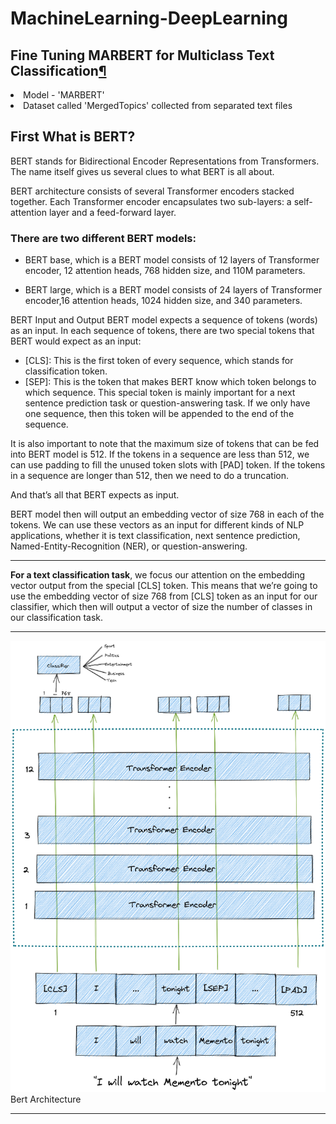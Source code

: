 # MachineLearning-DeepLearning
<h2>Fine Tuning MARBERT for Multiclass Text Classification<a href="https://github.com/ziadelsayed0/MachineLearning-DeepLearning/blob/main/NLP/Topic-Classification-For-Arabic-Language_Marbert_PyTorch_Fine_tuning.ipynb" class="anchor-link">¶</a></h2>

<ur>
  <li>Model - 'MARBERT'</li>
  <li>Dataset called 'MergedTopics' collected from separated text files</li>
</ur>
<div data-mime-type="text/markdown" class="jp-RenderedHTMLCommon jp-RenderedMarkdown jp-MarkdownOutput">
  <h2 id="First-What-is-BERT?">First What is BERT?</h2><p>BERT stands for Bidirectional Encoder Representations from Transformers. The name itself gives us several clues to what BERT is all about.</p>
  <p>BERT architecture consists of several Transformer encoders stacked together. Each Transformer encoder encapsulates two sub-layers: a self-attention layer and a feed-forward layer.</p>
  <h3 id="There-are-two-different-BERT-models:">There are two different BERT models:</h3><ul>
  <li><p>BERT base, which is a BERT model consists of 12 layers of Transformer encoder, 12 attention heads, 768 hidden size, and 110M parameters.</p>
  </li>
  <li><p>BERT large, which is a BERT model consists of 24 layers of Transformer encoder,16 attention heads, 1024 hidden size, and 340 parameters.</p>
  </li>
  </ul>
  <p>BERT Input and Output
  BERT model expects a sequence of tokens (words) as an input. In each sequence of tokens, there are two special tokens that BERT would expect as an input:</p>
  <ul>
  <li>[CLS]: This is the first token of every sequence, which stands for classification token.</li>
  <li>[SEP]: This is the token that makes BERT know which token belongs to which sequence. This special token is mainly important for a next sentence prediction task or question-answering task. If we only have one   sequence, then this token will be appended to the end of the sequence.</li>
  </ul>
  <p>It is also important to note that the maximum size of tokens that can be fed into BERT model is 512. If the tokens in a sequence are less than 512, we can use padding to fill the unused token slots with [PAD]   token. If the tokens in a sequence are longer than 512, then we need to do a truncation.</p>
  <p>And that’s all that BERT expects as input.</p>
  <p>BERT model then will output an embedding vector of size 768 in each of the tokens. We can use these vectors as an input for different kinds of NLP applications, whether it is text classification, next           sentence prediction, Named-Entity-Recognition (NER), or question-answering.</p>
  <hr>
  <p><strong>For a text classification task</strong>, we focus our attention on the embedding vector output from the special [CLS] token. This means that we’re going to use the embedding vector of size 768 from      [CLS] token as an input for our classifier, which then will output a vector of size the number of classes in our classification task.</p>
  <hr>
  <p><img src="NpeB9vb.png" alt="Imgur">Bert Architecture</p>
  <hr>
</div>
